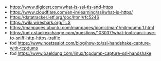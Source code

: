 - https://www.digicert.com/what-is-ssl-tls-and-https
- https://www.cloudflare.com/en-in/learning/ssl/what-is-https/
- https://datatracker.ietf.org/doc/html/rfc5246
- https://wiki.wireshark.org/TLS
- https://manpages.ubuntu.com/manpages/bionic/man1/mitmdump.1.html
- https://unix.stackexchange.com/questions/103037/what-tool-can-i-use-to-sniff-http-https-traffic
- tbd https://www.hostzealot.com/blog/how-to/ssl-handshake-capture-with-tcpdump
- tbd https://www.baeldung.com/linux/tcpdump-capture-ssl-handshake
